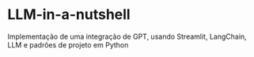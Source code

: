 # LLM-in-a-nutshell
Implementação de uma integração de GPT, usando Streamlit, LangChain, LLM e padrões de projeto em Python
